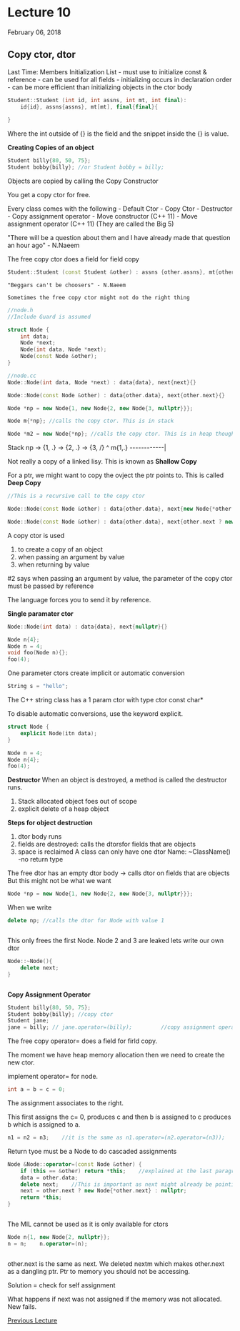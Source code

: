 # Lecture 10

February 06, 2018

## Copy ctor, dtor

Last Time: 
Members Initialization List 
    - must use to initialize const & reference
    - can be used for all fields
    - initializing occurs in declaration order
    - can be more efficient than initializing objects in the ctor body
    
```cpp
Student::Student (int id, int assns, int mt, int final):
    id{id}, assns{assns}, mt[mt], final{final}{
    
}
```
Where the int outside of {} is the field and the snippet inside the {} is value.

**Creating Copies of an object**
```cpp
Student billy{80, 50, 75};
Student bobby{billy}; //or Student bobby = billy;
```
Objects are copied by calling the Copy Constructor

You get a copy ctor for free.

Every class comes with the following
    - Default Ctor
    - Copy Ctor
    - Destructor
    - Copy assignment operator
    - Move constructor (C++ 11)
    - Move assignment operator (C++ 11)
(They are called the Big 5)

"There will be a question about them and I have already made that question an hour ago" - N.Naeem

The free copy ctor does a field for field copy
```cpp
Student::Student (const Student &other) : assns {other.assns}, mt{other.mt}, final{other.final} {}
```
    
    "Beggars can't be choosers" - N.Naeem
    
    Sometimes the free copy ctor might not do the right thing
    
```cpp
//node.h
//Include Guard is assumed

struct Node {
    int data;
    Node *next;
    Node(int data, Node *next);
    Node(const Node &other);
}

//node.cc
Node::Node(int data, Node *next) : data{data}, next{next}{}

Node::Node(const Node &other) : data{other.data}, next{other.next}{}

Node *np = new Node{1, new Node{2, new Node{3, nullptr}}};

Node m{*np}; //calls the copy ctor. This is in stack

Node *m2 = new Node{*np}; //calls the copy ctor. This is in heap though
```

Stack
np -> {1, .} -> {2, .} -> {3, /}
                           ^
m{1,.} ------------|

Not really a copy of a linked lisy. This is known as **Shallow Copy**

For a ptr, we might want to copy the ovject the ptr points to. This is called **Deep Copy**

```cpp
//This is a recursive call to the copy ctor

Node::Node(const Node &other) : data{other.data}, next{new Node{*other.next}}; //*other.next could be null

Node::Node(const Node &other) : data{other.data}, next{other.next ? new Node{other->next} : nullptr} {}
```

A copy ctor is used 
1. to create a copy of an object
2. when passing an argument by value    
3. when returning by value
    
#2 says when passing an argument by value, the parameter of the copy ctor must be passed by reference

The language forces you to send it by reference.

**Single paramater ctor**
```cpp
Node::Node(int data) : data{data}, next{nullptr}{}

Node n{4};
Node n = 4;
void foo(Node n){};
foo(4);
```

One parameter ctors create implicit or automatic conversion

```cpp
String s = "hello";
```

The C++ string class has a 1 param ctor with type ctor const char*

To disable automatic conversions, use the keyword explicit.

```cpp
struct Node {
    explicit Node(itn data);
}

Node n = 4;
Node n{4};
foo(4);
```

**Destructor**
When an object is destroyed, a method is called the destructor runs.
1. Stack allocated object foes out of scope
1. explicit delete of a heap object

**Steps for object destruction**
1. dtor body runs
1. fields are destroyed: calls the dtorsfor fields that are objects
1. space is reclaimed
A class can only have one dtor
Name: ~ClassName()
    -no return type

The free dtor has an empty dtor body
    -> calls dtor on fields that are objects 
But this might not be what we want
```cpp
Node *np = new Node{1, new Node{2, new Node{3, nullptr}}};
```
When we write 
```cpp
delete np; //calls the dtor for Node with value 1
```
```none

```
This only frees the first Node. Node 2 and 3 are leaked lets write our own dtor 
```cpp
Node::~Node(){
    delete next;
}
```
```none

```
**Copy Assignment Operator**
```cpp
Student billy{80, 50, 75};
Student bobby{billy}; //copy ctor
Student jane;
jane = billy; // jane.operator=(billy);         //copy assignment operator
```

The free copy operator= does a field for firld copy.

The moment we have heap memory allocation then we need to create the new ctor.

implement operator= for node.
```cpp
int a = b = c = 0;
```

The assignment associates to the right.

This first assigns the c= 0, produces c and then b is assigned to c produces b which is assigned to a.

```cpp
n1 = n2 = n3;    //it is the same as n1.operator=(n2.operator=(n3));
```

Return tyoe must be a Node to do cascaded assignments

```cpp
Node &Node::operator=(const Node &other) {
    if (this == &other) return *this;    //explained at the last paragraph.
    data = other.data;
    delete next;    //This is important as next might already be pointing to heap memory
    next = other.next ? new Node{*other.next} : nullptr;
    return *this;
}
```
```none

```
The MIL cannot be used as it is only available for ctors

```cpp
Node n{1, new Node{2, nullptr}};
n = n;    n.operator=(n);
```
```none

```
other.next is the same as next. We deleted nextm which makes other.next as a dangling ptr. Ptr to memory  you should not be accessing.

Solution = check for self assignment

What happens if next was not assigned if the memory was not allocated. New fails.

[Previous Lecture](https://github.com/Vishesh-Gupta/Course-Notes-UW/blob/master/Computer%20Science/CS%20246/Lecture%209.md)
